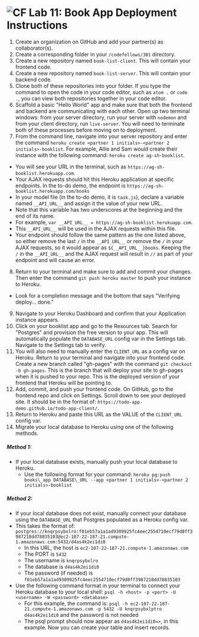 ![CF](https://camo.githubusercontent.com/70edab54bba80edb7493cad3135e9606781cbb6b/687474703a2f2f692e696d6775722e636f6d2f377635415363382e706e67) Lab 11: Book App Deployment Instructions
===

1. Create an organization on GitHub and add your partner(s) as collaborator(s).
1. Create a corresponding folder in your `/codefellows/301` directory.
1. Create a new repository named `book-list-client`. This will contain your frontend code.
1. Create a new repository named `book-list-server`. This will contain your backend code.
1. Clone both of these repositories into your folder. If you type the command to open the code in your code editor, such as `atom .` or `code .`, you can view both repositories together in your code editor.
1. Scaffold a basic "Hello World" app and make sure that both the frontend and backend are communicating with each other. Open up two terminal windows: from your server directory, run your server with `nodemon` and from your client directory, run `live-server`. You will need to terminate both of these processes before moving on to deployment.
1. From the command line, navigate into your server repository and enter the command `heroku create <partner 1 initials>-<partner 2 initials>-booklist`. For example, Allie and Sam would create their instance with the following command: `heroku create ag-sh-booklist`.

  - You will see your URL in the terminal, such as `https://ag-sh-booklist.herokuapp.com`.
  - Your AJAX requests should hit this Heroku application at specific endpoints. In the to-do demo, the endpoint is `https://ag-sh-booklist.herokuapp.com/books`
  - In your model file (in the to-do demo, it is `task.js`), declare a variable named `__API_URL__` and assign it the value of your new URL.
  - Note that this variable has two underscores at the beginning and the end of its name.
  - For example, `var __API_URL__ = https://ag-sh-booklist.herokuapp.com`.
  - This `__API_URL__` will be used in the AJAX requests within this file.
  - Your endpoint should follow the same pattern as the one listed above, so either remove the last `/` in the `__API_URL__` or remove the `/` in your AJAX requests, so it would appear as `${__API_URL__}books`. Keeping the `/` in the `__API_URL__` and the AJAX request will result in `//` as part of your endpoint and will cause an error.

8. Return to your terminal and make sure to add and commit your changes. Then enter the command `git push heroku master` to push your instance to Heroku.
  - Look for a completion message and the bottom that says "Verifying deploy... done."
9. Navigate to your Heroku Dashboard and confirm that your Application instance appears.
10. Click on your booklist app and go to the Resources tab. Search for "Postgres" and provision the free version to your app. This will automatically populate the `DATABASE_URL` config var in the Settings tab. Navigate to the Settings tab to verify.
11. You will also need to manually enter the `CLIENT_URL` as a config var on Heroku. Return to your terminal and navigate into your frontend code. Create a new branch called "gh-pages" with the command `git checkout -b gh-pages`. This is the branch that will deploy your site to gh-pages when it is pushed to your repo. This is the deployed version of your frontend that Heroku will be pointing to.
12. Add, commit, and push your frontend code. On GitHub, go to the frontend repo and click on Settings. Scroll down to see your deployed site. It should be in the format of: `https://todo-app-demo.github.io/todo-app-client/`.
13. Return to Heroku and paste this URL as the VALUE of the `CLIENT_URL` config var.
14. Migrate your local database to Heroku using one of the following methods.

##### Method 1:

- If your local database exists, manually push your local database to Heroku.
  - Use the following format for your command: `heroku pg:push books\_app DATABASE\_URL --app <partner 1 initials>-<partner 2 initials>-booklist`

##### Method 2:

- If your local database does not exist, manually connect your database using the `DATABASE_URL` that Postgres populated as a Heroku config var.
- This takes the format of: `postgres://knqrpsybxlro:f01eb57a1a1ad9309925fc4eec2554710ecf79d8ff3987218dd78835103@ec2-107-22-187-21.compute-1.amazonaws.com:5432/d4as4k2ei1di0`
    - In this URL, the host is `ec2-107-22-187-21.compute-1.amazonaws.com`
    - The PORT is `5432`
    - The username is `knqrpsybxlro`
    - The database is `d4as4k2ei1di0`
    - The password (if needed) is `f01eb57a1a1ad9309925fc4eec2554710ecf79d8ff3987218dd78835103`
- Use the following command format in your terminal to connect your Heroku database to your local shell: `psql -h <host> -p <port> -U <username> -W <password> <database>`
  - For this example, the command is: `psql -h ec2-107-22-187-21.compute-1.amazonaws.com -p 5432 -U knqrpsybxlptro d4as4k2ei1di0` and the password is not needed
  - The psql prompt should now appear as `d4as4k2ei1di0=>`, in this example. Now you can create your table and insert records.
